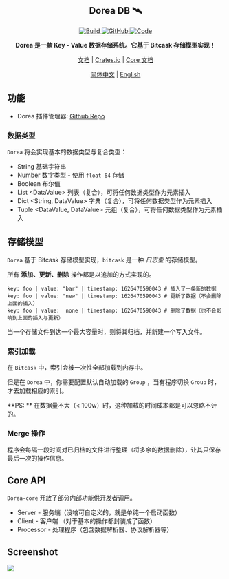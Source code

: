 <p align="center">
	<h2 align="center">Dorea DB 🛰</h2>
	<p align="center">
    <a href="https://github.com/mrxiaozhuox/Dorea/actions">
    	<img alt="Build" src="https://img.shields.io/github/workflow/status/mrxiaozhuox/Dorea/Rust?style=for-the-badge" />
    </a>
    <a href="https://github.com/mrxiaozhuox/Dorea/blob/master/LICENSE">
      <img alt="GitHub" src="https://img.shields.io/github/license/mrxiaozhuox/Dorea?style=for-the-badge">
    </a>
    <a href="https://github.com/mrxiaozhuox/Dorea/blob/master/LICENSE">
			<img alt="Code" src="https://img.shields.io/github/languages/code-size/mrxiaozhuox/Dorea?style=for-the-badge">
    </a>
	</p>
	<p align="center">
    <strong>Dorea 是一款 Key - Value 数据存储系统。它基于 Bitcask 存储模型实现！</strong>
	</p>
	<p align="center">
    <a href="http://dorea.mrxzx.info/">文档</a> | 
    <a href="https://crates.io/crates/dorea">Crates.io</a> | 
    <a href="https://docs.rs/dorea/">Core 文档</a>
	</p>
	<p align="center">
    <a href="https://github.com/mrxiaozhuox/dorea/blob/master/README.CN.md">简体中文</a> | 
    <a href="https://github.com/mrxiaozhuox/dorea/blob/master/README.md">English</a>
	</p>
</p>



## 功能

- Dorea 插件管理器: [Github Repo](https://github.com/doreadb/dorea-plugin-loader)

### 数据类型

`Dorea` 将会实现基本的数据类型与复合类型：

- String 基础字符串
- Number 数字类型 - 使用 `float 64` 存储
- Boolean 布尔值
- List \<DataValue> 列表（复合），可将任何数据类型作为元素插入
- Dict \<String, DataValue> 字典（复合），可将任何数据类型作为元素插入
- Tuple \<DataValue, DataValue> 元组（复合），可将任何数据类型作为元素插入



## 存储模型

`Dorea` 基于 Bitcask 存储模型实现，`bitcask` 是一种 *日志型* 的存储模型。

所有 **添加、更新、删除** 操作都是以追加的方式实现的。

```
key: foo | value: "bar" | timestamp: 1626470590043 # 插入了一条新的数据
key: foo | value: "new" | timestamp: 1626470590043 # 更新了数据（不会删除上面的插入）
key: foo | value:  none | timestamp: 1626470590043 # 删除了数据（也不会影响到上面的插入与更新）
```

当一个存储文件到达一个最大容量时，则将其归档，并新建一个写入文件。

### 索引加载

在 `Bitcask` 中，索引会被一次性全部加载到内存中。

但是在 `Dorea` 中，你需要配置默认自动加载的 `Group` ，当有程序切换 `Group` 时，才去加载相应的索引。

**PS: ** 在数据量不大（< 100w）时，这种加载的时间成本都是可以忽略不计的。 

### Merge 操作

程序会每隔一段时间对已归档的文件进行整理（将多余的数据删除），让其只保存最后一次的操作信息。



## Core API

`Dorea-core` 开放了部分内部功能供开发者调用。

- Server - 服务端（没啥可自定义的，就是单纯一个启动函数）
- Client - 客户端 （对于基本的操作都封装成了函数）
- Processor - 处理程序（包含数据解析器、协议解析器等）

## Screenshot

![](https://upc.cloud.wwsg18.com/uploads%2F2021%2F08%2F26%2F1_5PJTELnd_%E6%B7%B1%E5%BA%A6%E6%88%AA%E5%9B%BE_20210826191636.png)